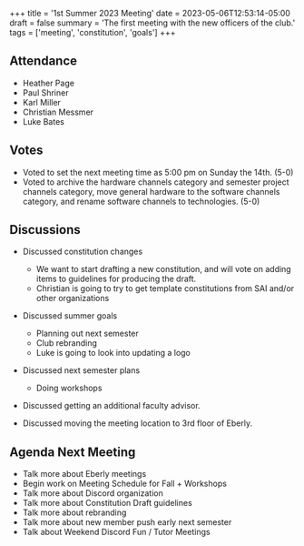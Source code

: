 +++
title = '1st Summer 2023 Meeting'
date = 2023-05-06T12:53:14-05:00
draft = false
summary = 'The first meeting with the new officers of the club.'
tags = ['meeting', 'constitution', 'goals']
+++

## Attendance

- Heather Page
- Paul Shriner
- Karl Miller
- Christian Messmer
- Luke Bates

## Votes

- Voted to set the next meeting time as 5:00 pm on Sunday the 14th. (5-0)
- Voted to archive the hardware channels category and semester project channels category, move general hardware to the software channels category, and rename software channels to technologies. (5-0)

## Discussions

- Discussed constitution changes
    - We want to start drafting a new constitution, and will vote on adding items to guidelines for producing the draft. 
    - Christian is going to try to get template constitutions from SAI and/or other organizations

- Discussed summer goals
    - Planning out next semester
    - Club rebranding
    - Luke is going to look into updating a logo

- Discussed next semester plans
    - Doing workshops

- Discussed getting an additional faculty advisor.

- Discussed moving the meeting location to 3rd floor of Eberly.

## Agenda Next Meeting

- Talk more about Eberly meetings
- Begin work on Meeting Schedule for Fall + Workshops
- Talk more about Discord organization
- Talk more about Constitution Draft guidelines
- Talk more about rebranding
- Talk more about new member push early next semester
- Talk about Weekend Discord Fun / Tutor Meetings
